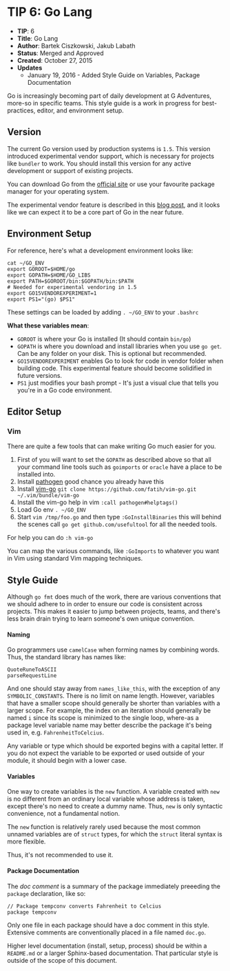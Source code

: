 # TIP 6: Go Lang

* **TIP**: 6
* **Title**: Go Lang
* **Author**: Bartek Ciszkowski, Jakub Labath
* **Status**: Merged and Approved
* **Created**: October 27, 2015
* **Updates**
    * January 19, 2016 - Added Style Guide on Variables, Package Documentation

Go is increasingly becoming part of daily development at G Adventures, more-so
in specific teams. This style guide is a work in progress for best-practices,
editor, and environment setup.

## Version

The current Go version used by production systems is `1.5`. This version
introduced experimental vendor support, which is necessary for projects like
`bundler` to work. You should install this version for any active development or
support of existing projects.

You can download Go from the [official site](https://golang.org/dl/) or use your
favourite package manager for your operating system.

The experimental vendor feature is described in this [blog post](https://medium.com/@freeformz/go-1-5-s-vendor-experiment-fd3e830f52c3), and it looks like we can expect it to be a core part of Go in the near future.

## Environment Setup

For reference, here's what a development environment looks like:

    cat ~/GO_ENV 
    export GOROOT=$HOME/go
    export GOPATH=$HOME/GO_LIBS
    export PATH=$GOROOT/bin:$GOPATH/bin:$PATH
    # Needed for experimental vendoring in 1.5
    export GO15VENDOREXPERIMENT=1
    export PS1="(go) $PS1"

These settings can be loaded by adding `. ~/GO_ENV` to your `.bashrc`

**What these variables mean**:

* `GOROOT` is where your Go is installed (It should contain `bin/go`)
* `GOPATH` is where you download and install libraries when you use `go get`.  Can be any folder on your disk. This is optional but recommended.
* `GO15VENDOREXPERIMENT` enables Go to look for code in vendor folder when building code. This experimental feature should become solidified in future versions.
* `PS1` just modifies your bash prompt - It's just a visual clue that tells you you're in a Go code environment.


## Editor Setup

### Vim

There are quite a few tools that can make writing Go much easier for you.

1. First of you will want to set the `GOPATH` as described above so that all your command line tools such as `goimports` or `oracle` have a place to be installed into.
2. Install [pathogen](https://github.com/tpope/vim-pathogen) good chance you already have this
3. Install [vim-go](https://github.com/fatih/vim-go) `git clone https://github.com/fatih/vim-go.git ~/.vim/bundle/vim-go`
3. Install the vim-go help in vim `:call pathogen#helptags()`
4. Load Go env `. ~/GO_ENV`
5. Start `vim /tmp/foo.go` and then type `:GoInstallBinaries` this will behind the scenes call `go get github.com/usefultool` for all the needed tools.

For help you can do `:h vim-go`

You can map the various commands, like `:GoImports` to whatever you want in Vim
using standard Vim mapping techniques.

## Style Guide

Although `go fmt` does much of the work, there are various conventions that we
should adhere to in order to ensure our code is consistent across projects. This
makes it easier to jump between projects, teams, and there's less brain drain
trying to learn someone's own unique convention.


#### Naming

Go programmers use `camelCase` when forming names by combining words. Thus, the
standard library has names like:

    QuoteRuneToASCII
    parseRequestLine

And one should stay away from `names_like_this`, with the exception of any
`SYMBOLIC_CONSTANTS`. There is no limit on name length. However, variables that
have a smaller scope should generally be shorter than variables with a larger
scope. For example, the index on an iteration should generally be named `i`
since its scope is minimized to the single loop, where-as a package level
variable name may better describe the package it's being used in, e.g.
`FahrenheitToCelcius`.

Any variable or type which should be exported begins with a capital letter. If
you do not expect the variable to be exported or used outside of your module, it
should begin with a lower case.

#### Variables

One way to create variables is the `new` function. A variable created with `new`
is no different from an ordinary local variable whose address is taken, except
there's no need to create a dummy name. Thus, `new` is only syntactic
convenience, not a fundamental notion.

The `new` function is relatively rarely used because the most common unnamed
variables are of `struct` types, for which the `struct` literal syntax is more
flexible.

Thus, it's not recommended to use it.

#### Package Documentation

The _doc comment_ is a summary of the package immediately preeeding the
`package` declaration, like so:

    // Package tempconv converts Fahrenheit to Celcius
    package tempconv

Only one file in each package should have a doc comment in this style. Extensive
comments are conventionally placed in a file named `doc.go`.

Higher level documentation (install, setup, process) should be within a
`README.md` or a larger Sphinx-based documentation. That particular style is
outside of the scope of this document.

